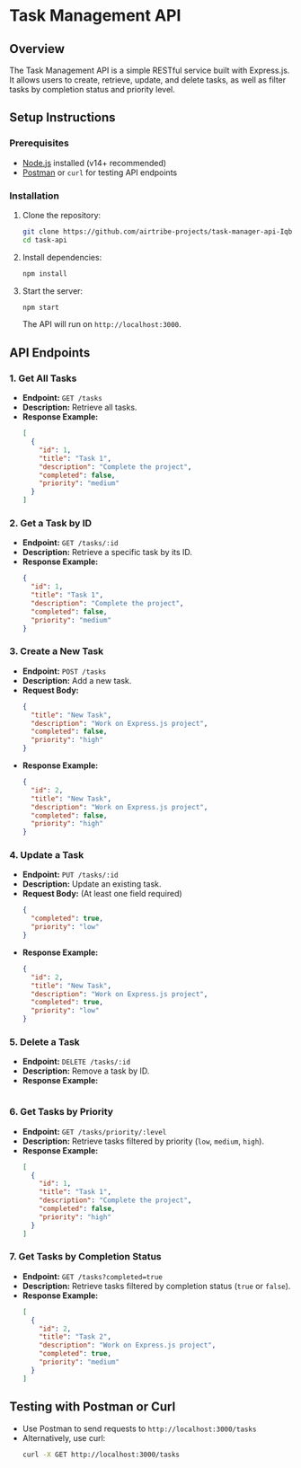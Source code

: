 # Task Management API

## Overview
The Task Management API is a simple RESTful service built with Express.js. It allows users to create, retrieve, update, and delete tasks, as well as filter tasks by completion status and priority level.

## Setup Instructions

### Prerequisites
- [Node.js](https://nodejs.org/) installed (v14+ recommended)
- [Postman](https://www.postman.com/) or `curl` for testing API endpoints

### Installation
1. Clone the repository:
   ```sh
   git clone https://github.com/airtribe-projects/task-manager-api-Iqbal-ITPL.git
   cd task-api
   ```
2. Install dependencies:
   ```sh
   npm install
   ```
3. Start the server:
   ```sh
   npm start
   ```
   The API will run on `http://localhost:3000`.

## API Endpoints

### 1. Get All Tasks
- **Endpoint:** `GET /tasks`
- **Description:** Retrieve all tasks.
- **Response Example:**
  ```json
  [
    {
      "id": 1,
      "title": "Task 1",
      "description": "Complete the project",
      "completed": false,
      "priority": "medium"
    }
  ]
  ```

### 2. Get a Task by ID
- **Endpoint:** `GET /tasks/:id`
- **Description:** Retrieve a specific task by its ID.
- **Response Example:**
  ```json
  {
    "id": 1,
    "title": "Task 1",
    "description": "Complete the project",
    "completed": false,
    "priority": "medium"
  }
  ```

### 3. Create a New Task
- **Endpoint:** `POST /tasks`
- **Description:** Add a new task.
- **Request Body:**
  ```json
  {
    "title": "New Task",
    "description": "Work on Express.js project",
    "completed": false,
    "priority": "high"
  }
  ```
- **Response Example:**
  ```json
  {
    "id": 2,
    "title": "New Task",
    "description": "Work on Express.js project",
    "completed": false,
    "priority": "high"
  }
  ```

### 4. Update a Task
- **Endpoint:** `PUT /tasks/:id`
- **Description:** Update an existing task.
- **Request Body:** (At least one field required)
  ```json
  {
    "completed": true,
    "priority": "low"
  }
  ```
- **Response Example:**
  ```json
  {
    "id": 2,
    "title": "New Task",
    "description": "Work on Express.js project",
    "completed": true,
    "priority": "low"
  }
  ```

### 5. Delete a Task
- **Endpoint:** `DELETE /tasks/:id`
- **Description:** Remove a task by ID.
- **Response Example:**
  ```json
  ```

### 6. Get Tasks by Priority
- **Endpoint:** `GET /tasks/priority/:level`
- **Description:** Retrieve tasks filtered by priority (`low`, `medium`, `high`).
- **Response Example:**
  ```json
  [
    {
      "id": 1,
      "title": "Task 1",
      "description": "Complete the project",
      "completed": false,
      "priority": "high"
    }
  ]
  ```

### 7. Get Tasks by Completion Status
- **Endpoint:** `GET /tasks?completed=true`
- **Description:** Retrieve tasks filtered by completion status (`true` or `false`).
- **Response Example:**
  ```json
  [
    {
      "id": 2,
      "title": "Task 2",
      "description": "Work on Express.js project",
      "completed": true,
      "priority": "medium"
    }
  ]
  ```

## Testing with Postman or Curl
- Use Postman to send requests to `http://localhost:3000/tasks`
- Alternatively, use curl:
  ```sh
  curl -X GET http://localhost:3000/tasks
  ```

